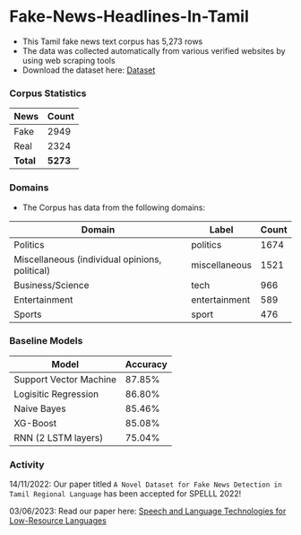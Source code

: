 # Fake-News-Headlines-In-Tamil

- This Tamil fake news text corpus has 5,273 rows
- The data was collected automatically from various verified websites by using web scraping tools
- Download the dataset here: [Dataset](./Tamil-News-Headlines.csv)

### Corpus Statistics
<div align='center'>

| News           | Count |
| ---------------- | ----- |
| Fake           | 2949 |
| Real         | 2324 |
| **Total** | **5273** |

</div>


### Domains

- The Corpus has data from the following domains:

<div align='center'>

| Domain           | Label | Count |
| ---------------- | ----- | ----- |
| Politics         | politics | 1674 |
| Miscellaneous (individual opinions, political)   | miscellaneous | 1521 |
| Business/Science | tech | 966 |
| Entertainment    | entertainment | 589 |
| Sports           | sport | 476 |

</div>

### Baseline Models


<div align='center'>

| Model           | Accuracy |
| ---------------- | ----- |
| Support Vector Machine | 87.85% |
| Logisitic Regression           | 86.80% |
| Naive Bayes         | 85.46% |
| XG-Boost    | 85.08% |
| RNN (2 LSTM layers)    | 75.04% |

</div>

### Activity
14/11/2022: Our paper titled `A Novel Dataset for Fake News Detection in Tamil Regional Language` has been accepted for SPELLL 2022! 

03/06/2023: Read our paper here: [Speech and Language Technologies for Low-Resource Languages](https://www.springerprofessional.de/en/speech-and-language-technologies-for-low-resource-languages/25417392)
